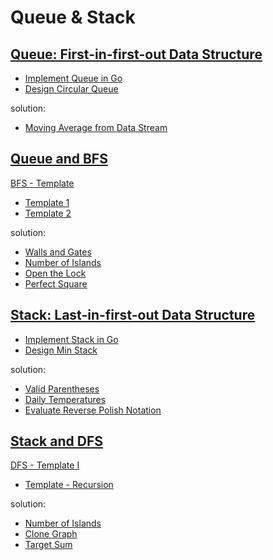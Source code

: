 # Queue & Stack

## [Queue: First-in-first-out Data Structure](https://leetcode.com/explore/learn/card/queue-stack/228/first-in-first-out-data-structure/1355/)

* [Implement Queue in Go](queue/queue.go)
* [Design Circular Queue](queue/circular_queue.go)

solution:

* [Moving Average from Data Stream]()

## [Queue and BFS](https://leetcode.com/explore/learn/card/queue-stack/231/practical-application-queue/1376/)

[BFS - Template](https://leetcode.com/explore/learn/card/queue-stack/231/practical-application-queue/1372/)

* [Template 1](queue/bfs/tmpl1/bfs.go)
* [Template 2](queue/bfs/tmpl2/bfs.go)

solution:

* [Walls and Gates]()
* [Number of Islands](practice/island.go)
* [Open the Lock](practice/open_lock.go)
* [Perfect Square](practice/square.go)

## [Stack: Last-in-first-out Data Structure](https://leetcode.com/explore/learn/card/queue-stack/230/usage-stack/1369/)

* [Implement Stack in Go](stack/stack.go)
* [Design Min Stack](stack/min_stack.go)

solution:

* [Valid Parentheses](practice/parentheses.go)
* [Daily Temperatures](practice/daily_temp.go)
* [Evaluate Reverse Polish Notation](practice/reverse_polish.go)

## [Stack and DFS](https://leetcode.com/explore/learn/card/queue-stack/232/practical-application-stack/1377/)

[DFS - Template I](https://leetcode.com/explore/learn/card/queue-stack/232/practical-application-stack/1384/)

* [Template - Recursion](stack/dfs/tmpl1/dfs.go)

solution:

* [Number of Islands](practice/island.go)
* [Clone Graph](practice/clone_graph.go)
* [Target Sum](practice/target_sum.go)
